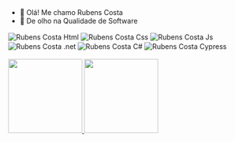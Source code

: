 ## 
- 👋 Olá! Me chamo Rubens Costa
- 👀 De olho na Qualidade de Software
<div>
 <img align="center" alt="Rubens Costa Html" src="https://img.shields.io/badge/html-%23E34F26.svg?style=for-the-badge&logo=html5&logoColor=white">
 <img align="center" alt="Rubens Costa Css" src="https://img.shields.io/badge/css-%231572B6.svg?style=for-the-badge&logo=css3&logoColor=white">
 <img align="center" alt="Rubens Costa Js" src="https://img.shields.io/badge/JavaScript-F7DF1E?style=for-the-badge&logo=javascript&logoColor=black"> 
 <img align="center" alt="Rubens Costa .net" src="https://img.shields.io/badge/dotNet-5C2D91?style=for-the-badge&logo=.net&logoColor=white">
 <img align="center" alt="Rubens Costa C#" src="https://img.shields.io/badge/C Sharp-239120?style=for-the-badge&logo=c-sharp&logoColor=white">
 <img align="center" alt="Rubens Costa Cypress" src="https://img.shields.io/badge/Cypress-17202C?style=for-the-badge&logo=Cypress">
</div>
<br>
<div>
  <a href="https://github.com/rubens-costa">
  <img height="150em" src="https://github-readme-stats.vercel.app/api?username=rubens-costa&show_icons=true&theme=dark&include_all_commits=true&count_private=false"/>
  <img height="150em" src="https://github-readme-stats.vercel.app/api/top-langs/?username=rubens-costa&layout=compact&langs_count=7&theme=dark"/>
</div>

##
